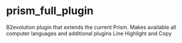 # prism_full_plugin
B2evolution plugin that extends the current Prism. Makes available all computer languages and additional plugins Line Highlight and Copy
